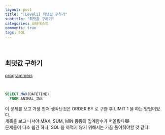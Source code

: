 ```yaml
---
layout: post
title: "[Level1] 최댓값 구하기"
subtitle: "최댓값 구하기"
categories: 코딩테스트
comments: true
tags: SQL
---
```


<br>

## 최댓값 구하기

[programmers](https://programmers.co.kr/learn/courses/30/lessons/59415) <br>

<br>

```sql
SELECT MAX(DATETIME)
  FROM ANIMAL_INS
```

이 문제를 보고 가장 먼저 생각난것은 ORDER BY 로 구한 후 LIMIT 1 을 하는 방법이었다.<br>
제목을 보고 나서야 MAX, SUM, MIN 등등의 집계함수가 떠올랐다😹<br>
문제들이 다소 쉽긴 하나, SQL 을 까먹지 않기 위해서는 가끔 풀어줘야할 것 같다.<br>
